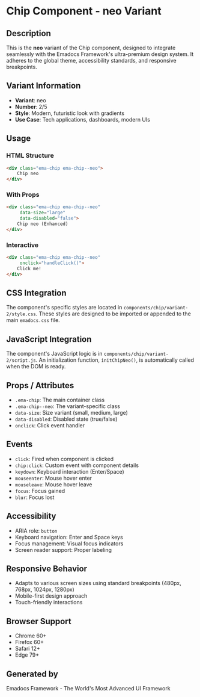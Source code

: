 # Chip Component - neo Variant

## Description
This is the **neo** variant of the Chip component, designed to integrate seamlessly with the Emadocs Framework's ultra-premium design system. It adheres to the global theme, accessibility standards, and responsive breakpoints.

## Variant Information
- **Variant**: neo
- **Number**: 2/5
- **Style**: Modern, futuristic look with gradients
- **Use Case**: Tech applications, dashboards, modern UIs

## Usage

### HTML Structure
```html
<div class="ema-chip ema-chip--neo">
    Chip neo
</div>
```

### With Props
```html
<div class="ema-chip ema-chip--neo" 
     data-size="large" 
     data-disabled="false">
    Chip neo (Enhanced)
</div>
```

### Interactive
```html
<div class="ema-chip ema-chip--neo" 
     onclick="handleClick()">
    Click me!
</div>
```

## CSS Integration
The component's specific styles are located in `components/chip/variant-2/style.css`. These styles are designed to be imported or appended to the main `emadocs.css` file.

## JavaScript Integration
The component's JavaScript logic is in `components/chip/variant-2/script.js`. An initialization function, `initChipNeo()`, is automatically called when the DOM is ready.

## Props / Attributes
- `.ema-chip`: The main container class
- `.ema-chip--neo`: The variant-specific class
- `data-size`: Size variant (small, medium, large)
- `data-disabled`: Disabled state (true/false)
- `onclick`: Click event handler

## Events
- `click`: Fired when component is clicked
- `chip:click`: Custom event with component details
- `keydown`: Keyboard interaction (Enter/Space)
- `mouseenter`: Mouse hover enter
- `mouseleave`: Mouse hover leave
- `focus`: Focus gained
- `blur`: Focus lost

## Accessibility
- ARIA role: `button`
- Keyboard navigation: Enter and Space keys
- Focus management: Visual focus indicators
- Screen reader support: Proper labeling

## Responsive Behavior
- Adapts to various screen sizes using standard breakpoints (480px, 768px, 1024px, 1280px)
- Mobile-first design approach
- Touch-friendly interactions

## Browser Support
- Chrome 60+
- Firefox 60+
- Safari 12+
- Edge 79+

## Generated by
Emadocs Framework - The World's Most Advanced UI Framework
